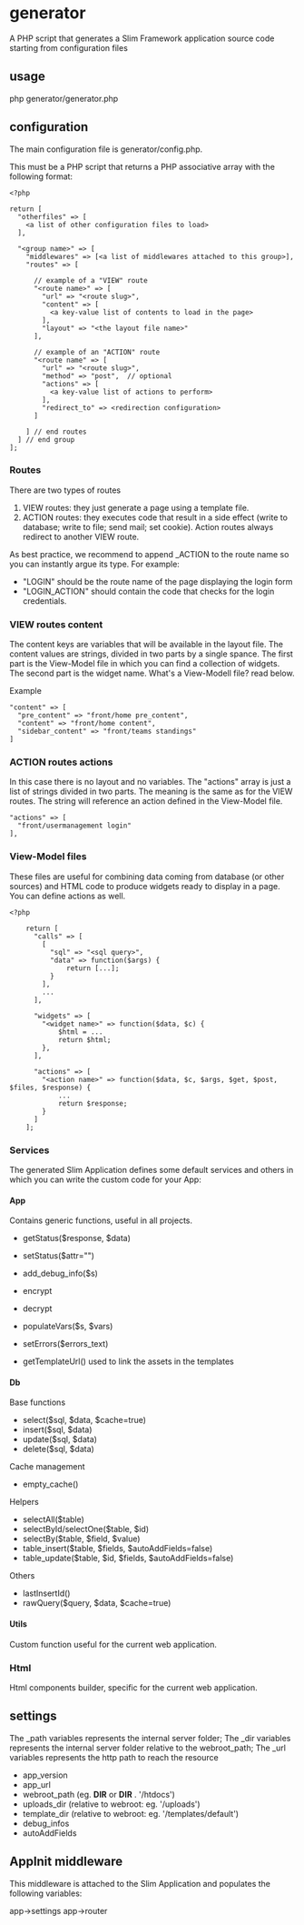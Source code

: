 # generator
A PHP script that generates a Slim Framework application source code starting from configuration files 

## usage

php generator/generator.php

## configuration

The main configuration file is generator/config.php.

This must be a PHP script that returns a PHP associative array with the following format:

    <?php
    
    return [
      "otherfiles" => [
        <a list of other configuration files to load>
      ],

      "<group name>" => [
        "middlewares" => [<a list of middlewares attached to this group>],
        "routes" => [

          // example of a "VIEW" route
          "<route name>" => [
            "url" => "<route slug>",
            "content" => [
              <a key-value list of contents to load in the page>
            ],
            "layout" => "<the layout file name>"
          ],

          // example of an "ACTION" route
          "<route name" => [
            "url" => "<route slug>",
            "method" => "post",  // optional
            "actions" => [
              <a key-value list of actions to perform>
            ],
            "redirect_to" => <redirection configuration>
          ]
        
        ] // end routes
      ] // end group
    ];

### Routes

There are two types of routes

1. VIEW routes: they just generate a page using a template file.
2. ACTION routes: they executes code that result in a side effect (write to database; write to file; send mail; set cookie). Action routes always redirect to another VIEW route. 

As best practice, we recommend to append _ACTION to the route name so you can instantly argue its type. For example:

- "LOGIN" should be the route name of the page displaying the login form
- "LOGIN_ACTION" should contain the code that checks for the login credentials.

### VIEW routes content

The content keys are variables that will be available in the layout file.
The content values are strings, divided in two parts by a single spance. The first part is the View-Model file in which you can find a collection of widgets. The second part is the widget name. What's a View-Modell file? read below.

Example

    "content" => [
      "pre_content" => "front/home pre_content",
      "content" => "front/home content",
      "sidebar_content" => "front/teams standings"
    ]

### ACTION routes actions

In this case there is no layout and no variables. The "actions" array is just a list of strings divided in two parts. The meaning is the same as for the VIEW routes. The string will reference an action defined in the View-Model file.

    "actions" => [
      "front/usermanagement login"
    ],
        

### View-Model files

These files are useful for combining data coming from database (or other sources) and HTML code to produce widgets ready to display in a page. You can define actions as well.

    <?php

        return [
          "calls" => [
            [
              "sql" => "<sql query>",
              "data" => function($args) {
                  return [...];
              }
            ],
            ...
          ],
        
          "widgets" => [
            "<widget name>" => function($data, $c) {
                $html = ...
                return $html;
            },
          ],
          
          "actions" => [
            "<action name>" => function($data, $c, $args, $get, $post, $files, $response) {
                ...
                return $response;
            }
          ]
        ];

### Services

The generated Slim Application defines some default services and others in which you can write the custom code for your App:

#### App

Contains generic functions, useful in all projects.

- getStatus($response, $data)
- setStatus($attr="")

- add_debug_info($s)

- encrypt
- decrypt

- populateVars($s, $vars)

- setErrors($errors_text)

- getTemplateUrl() used to link the assets in the templates

#### Db

Base functions

- select($sql, $data, $cache=true)
- insert($sql, $data)
- update($sql, $data)
- delete($sql, $data)

Cache management

- empty_cache()

Helpers

- selectAll($table)
- selectById/selectOne($table, $id)
- selectBy($table, $field, $value)
- table_insert($table, $fields, $autoAddFields=false)
- table_update($table, $id, $fields, $autoAddFields=false)

Others

- lastInsertId()
- rawQuery($query, $data, $cache=true)
 
#### Utils

Custom function useful for the current web application.

### Html

Html components builder, specific for the current web application.

## settings

The _path variables represents the internal server folder;
The _dir variables represents the internal server folder relative to the webroot_path;
The _url variables represents the http path to reach the resource

- app_version
- app_url
- webroot_path (eg. __DIR__ or __DIR__ . '/htdocs')
- uploads_dir (relative to webroot: eg. '/uploads')
- template_dir (relative to webroot: eg. '/templates/default')
- debug_infos
- autoAddFields

## AppInit middleware

This middleware is attached to the Slim Application and populates the following variables:

app->settings
app->router



